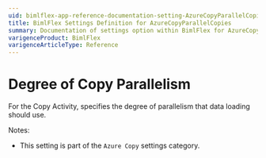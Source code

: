 ```yaml
---
uid: bimlflex-app-reference-documentation-setting-AzureCopyParallelCopies
title: BimlFlex Settings Definition for AzureCopyParallelCopies
summary: Documentation of settings option within BimlFlex for AzureCopyParallelCopies
varigenceProduct: BimlFlex
varigenceArticleType: Reference
---
```


# Degree of Copy Parallelism

For the Copy Activity, specifies the degree of parallelism that data loading should use.

Notes:
* This setting is part of the `Azure Copy` settings category.
